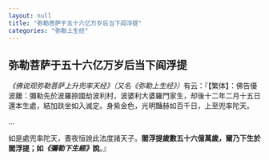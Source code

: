 ```yaml
---
layout: null
title: "弥勒菩萨于五十六亿万岁后当下阎浮提"
categories: "弥勒上生经"
---
```


## 弥勒菩萨于五十六亿万岁后当下阎浮提

<cite>《佛说观弥勒菩萨上升兜率天经》（又名《弥勒上生经》）</cite>有云：『【繁体】：佛告優波離：彌勒先於波羅捺國劫波利村，波婆利大婆羅門家生，却後十二年二月十五日還本生處，結加趺坐如入滅定。身紫金色，光明豔赫如百千日，上至兜率陀天。

...

如是處兜率陀天，晝夜恒說此法度諸天子。<strong style="bottomborder2px-red">閻浮提歲數五十六億萬歲，爾乃下生於閻浮提；如<cite>《彌勒下生經》</cite>說</strong>。』